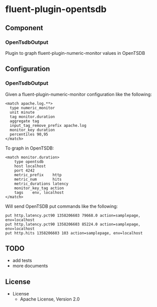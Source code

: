 # fluent-plugin-opentsdb

## Component

### OpenTsdbOutput

Plugin to graph fluent-plugin-numeric-monitor values in OpenTSDB

## Configuration

### OpenTsdbOutput

Given a fluent-plugin-numeric-monitor configuration like the following:

    <match apache.log.**>
      type numeric_monitor
      unit minute
      tag monitor.duration
      aggregate tag
      input_tag_remove_prefix apache.log
      monitor_key duration
      percentiles 90,95
    </match>

To graph in OpenTSDB:

	<match monitor.duration>
	    type opentsdb
	    host localhost
	    port 4242
		metric_prefix    http
		metric_num	     hits
		metric_durations latency
		monitor_key_tag	action
		tags	env, localhost
	</match>	

Will send OpenTSDB put commands like the following:

	put http.latency.pct90 1358206603 79668.0 action=samplepage, env=localhost
	put http.latency.pct90 1358206603 85224.0 action=samplepage, env=localhost
	put http.hits 1358206603 103 action=samplepage, env=localhost

## TODO

* add tests
* more documents

## License

* License
  * Apache License, Version 2.0
